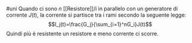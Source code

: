 #uni 
Quando ci sono $n$ [[Resistore]]/i in parallelo con un generatore di corrente $J(t)$, la corrente si partisce tra i rami secondo la seguente legge: $$I_j(t)=\frac{G_j}{\sum_{i=1}^nG_i}J(t)$$
Quindi più è resistente un resistore e meno corrente ci scorre.